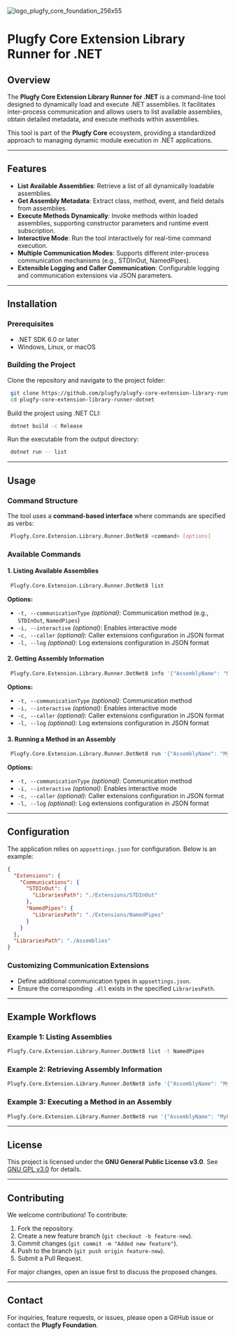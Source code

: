  
![logo_plugfy_core_foundation_256x55](https://github.com/user-attachments/assets/a03e7fde-dcf1-42be-8c10-2922996f39c4)

# Plugfy Core Extension Library Runner for .NET

## Overview
The **Plugfy Core Extension Library Runner for .NET** is a command-line tool designed to dynamically load and execute .NET assemblies. It facilitates inter-process communication and allows users to list available assemblies, obtain detailed metadata, and execute methods within assemblies.

This tool is part of the **Plugfy Core** ecosystem, providing a standardized approach to managing dynamic module execution in .NET applications.

---

## Features
- **List Available Assemblies**: Retrieve a list of all dynamically loadable assemblies.
- **Get Assembly Metadata**: Extract class, method, event, and field details from assemblies.
- **Execute Methods Dynamically**: Invoke methods within loaded assemblies, supporting constructor parameters and runtime event subscription.
- **Interactive Mode**: Run the tool interactively for real-time command execution.
- **Multiple Communication Modes**: Supports different inter-process communication mechanisms (e.g., STDInOut, NamedPipes).
- **Extensible Logging and Caller Communication**: Configurable logging and communication extensions via JSON parameters.

---

## Installation
### **Prerequisites**
- .NET SDK 6.0 or later
- Windows, Linux, or macOS

### **Building the Project**
Clone the repository and navigate to the project folder:
```sh
 git clone https://github.com/plugfy/plugfy-core-extension-library-runner-dotnet.git
 cd plugfy-core-extension-library-runner-dotnet
```

Build the project using .NET CLI:
```sh
 dotnet build -c Release
```

Run the executable from the output directory:
```sh
 dotnet run -- list
```

---

## Usage
### **Command Structure**
The tool uses a **command-based interface** where commands are specified as verbs:
```sh
 Plugfy.Core.Extension.Library.Runner.DotNet8 <command> [options]
```

### **Available Commands**
#### **1. Listing Available Assemblies**
```sh
 Plugfy.Core.Extension.Library.Runner.DotNet8 list
```
**Options:**
- `-t, --communicationType` *(optional)*: Communication method (e.g., `STDInOut`, `NamedPipes`)
- `-i, --interactive` *(optional)*: Enables interactive mode
- `-c, --caller` *(optional)*: Caller extensions configuration in JSON format
- `-l, --log` *(optional)*: Log extensions configuration in JSON format

#### **2. Getting Assembly Information**
```sh
 Plugfy.Core.Extension.Library.Runner.DotNet8 info '{"AssemblyName": "MyLibrary.dll"}'
```
**Options:**
- `-t, --communicationType` *(optional)*: Communication method
- `-i, --interactive` *(optional)*: Enables interactive mode
- `-c, --caller` *(optional)*: Caller extensions configuration in JSON format
- `-l, --log` *(optional)*: Log extensions configuration in JSON format

#### **3. Running a Method in an Assembly**
```sh
 Plugfy.Core.Extension.Library.Runner.DotNet8 run '{"AssemblyName": "MyLibrary.dll", "Class": "MyNamespace.MyClass", "Method": "MyMethod", "Parameters": ["arg1", 42]}'
```
**Options:**
- `-t, --communicationType` *(optional)*: Communication method
- `-i, --interactive` *(optional)*: Enables interactive mode
- `-c, --caller` *(optional)*: Caller extensions configuration in JSON format
- `-l, --log` *(optional)*: Log extensions configuration in JSON format

---

## Configuration
The application relies on `appsettings.json` for configuration. Below is an example:
```json
{
  "Extensions": {
    "Communications": {
      "STDInOut": {
        "LibrariesPath": "./Extensions/STDInOut"
      },
      "NamedPipes": {
        "LibrariesPath": "./Extensions/NamedPipes"
      }
    }
  },
  "LibrariesPath": "./Assemblies"
}
```
### **Customizing Communication Extensions**
- Define additional communication types in `appsettings.json`.
- Ensure the corresponding `.dll` exists in the specified `LibrariesPath`.

---

## Example Workflows
### **Example 1: Listing Assemblies**
```sh
Plugfy.Core.Extension.Library.Runner.DotNet8 list -t NamedPipes
```
### **Example 2: Retrieving Assembly Information**
```sh
Plugfy.Core.Extension.Library.Runner.DotNet8 info '{"AssemblyName": "MyLibrary.dll"}'
```
### **Example 3: Executing a Method in an Assembly**
```sh
Plugfy.Core.Extension.Library.Runner.DotNet8 run '{"AssemblyName": "MyLibrary.dll", "Class": "MyNamespace.MyClass", "Method": "SayHello", "Parameters": ["World"]}'
```

---

## License
This project is licensed under the **GNU General Public License v3.0**. See [GNU GPL v3.0](https://www.gnu.org/licenses/gpl-3.0.en.html) for details.

---

## Contributing
We welcome contributions! To contribute:
1. Fork the repository.
2. Create a new feature branch (`git checkout -b feature-new`).
3. Commit changes (`git commit -m "Added new feature"`).
4. Push to the branch (`git push origin feature-new`).
5. Submit a Pull Request.

For major changes, open an issue first to discuss the proposed changes.

---

## Contact
For inquiries, feature requests, or issues, please open a GitHub issue or contact the **Plugfy Foundation**.


